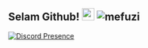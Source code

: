 ## Selam Github! <img src="https://camo.githubusercontent.com/27b33d625318f42c54dd0b2878cbbae21e11b018590ce2f24561cb45764b5e52/68747470733a2f2f63646e2e646973636f72646170702e636f6d2f656d6f6a69732f3834363331333537373739353032363934352e706e67" width="25px" data-canonical-src="https://cdn.discordapp.com/emojis/997182973193486396.png" style="max-width: 100%;"> <img src="https://komarev.com/ghpvc/?username=mefuzi&label=Ziyaretçi%20Sayısı&color=9fd3a8" alt="mefuzi" />

<!---

--->

[![Discord Presence](https://lanyard.cnrad.dev/api/931268533583773806)](https://discord.com/users/931268533583773806)

<img src="https://camo.githubusercontent.com/49f5586d2bf7c05d136f2975c5519462d2430a7fe5111f9617e7e87d9987cf5f/68747470733a2f2f696d672e736869656c64732e696f2f62616467652f436f64652d4a6176615363726970742d626c61636b3f7374796c653d666c61742d737175617265266c6f676f3d6a617661736372697074266c6f676f436f6c6f723d627269676874677265656e" alt="" data-canonical-src="https://img.shields.io/badge/Code-JavaScript-black?style=flat-square&amp;logo=javascript&amp;logoColor=brightgreen" style="max-width: 100%;">
